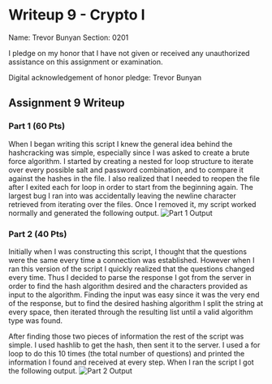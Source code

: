 Writeup 9 - Crypto I
=====

Name: Trevor Bunyan
Section: 0201

I pledge on my honor that I have not given or received any unauthorized assistance on this assignment or examination.

Digital acknowledgement of honor pledge: Trevor Bunyan

## Assignment 9 Writeup

### Part 1 (60 Pts)
When I began writing this script I knew the general idea behind the hashcracking was simple, especially since I was asked to create a brute force algorithm. I started by creating a nested for loop structure to iterate over every possible salt and password combination, and to compare it against the hashes in the file. I also realized that I needed to reopen the file after I exited each for loop in order to start from the beginning again. The largest bug I ran into was accidentally leaving the newline character retrieved from iterating over the files. Once I removed it, my script worked normally and generated the following output.
![Part 1 Output](https://github.com/TrevorBunyan/389Rfall18/blob/master/images/part1.png)


### Part 2 (40 Pts)
Initially when I was constructing this script, I thought that the questions were the same every time a connection was established. However when I ran this version of the script I quickly realized that the questions changed every time. Thus I decided to parse the response I got from the server in order to find the hash algorithm desired and the characters provided as input to the algorithm. Finding the input was easy since it was the very end of the response, but to find the desired hashing algorithm I split the string at every space, then iterated through the resulting list until a valid algorithm type was found.

After finding those two pieces of information the rest of the script was simple. I used hashlib to get the hash, then sent it to the server. I used a for loop to do this 10 times (the total number of questions) and printed the information I found and received at every step. When I ran the script I got the following output.
![Part 2 Output](https://github.com/TrevorBunyan/389Rfall18/blob/master/images/part1.png)

